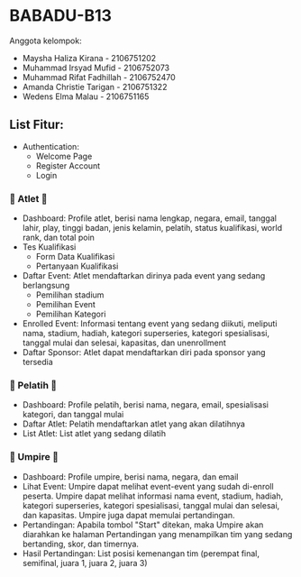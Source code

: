 # BABADU-B13
Anggota kelompok:

* Maysha Haliza Kirana - 2106751202
* Muhammad Irsyad Mufid - 2106752073
* Muhammad Rifat Fadhillah - 2106752470
* Amanda Christie Tarigan - 2106751322
* Wedens Elma Malau - 2106751165

## List Fitur:

- Authentication:
  - Welcome Page
  - Register Account
  - Login 

### 🏅 Atlet 🏅
- Dashboard: Profile atlet, berisi nama lengkap, negara, email, tanggal lahir, play, tinggi badan, jenis kelamin, pelatih, status kualifikasi, world rank, dan total poin
- Tes Kualifikasi
  - Form Data Kualifikasi
  - Pertanyaan Kualifikasi
- Daftar Event: Atlet mendaftarkan dirinya pada event yang sedang berlangsung
  - Pemilihan stadium
  - Pemilihan Event
  - Pemilihan Kategori
- Enrolled Event: Informasi tentang event yang sedang diikuti, meliputi nama, stadium, hadiah, kategori superseries, kategori spesialisasi, tanggal mulai dan selesai, kapasitas, dan unenrollment
- Daftar Sponsor: Atlet dapat mendaftarkan diri pada sponsor yang tersedia


### 🏸 Pelatih 🏸
- Dashboard: Profile pelatih, berisi nama, negara, email, spesialisasi kategori, dan tanggal mulai
- Daftar Atlet: Pelatih mendaftarkan atlet yang akan dilatihnya
- List Atlet: List atlet yang sedang dilatih


### 🎽 Umpire 🎽
- Dashboard: Profile umpire, berisi nama, negara, dan email
- Lihat Event: Umpire dapat melihat event-event yang sudah di-enroll peserta. Umpire dapat melihat informasi nama event, stadium, hadiah, kategori superseries, kategori spesialisasi, tanggal mulai dan selesai, dan kapasitas. Umpire juga dapat memulai pertandingan.
- Pertandingan: Apabila tombol "Start" ditekan, maka Umpire akan diarahkan ke halaman Pertandingan yang menampilkan tim yang sedang bertanding, skor, dan timernya.
- Hasil Pertandingan: List posisi kemenangan tim (perempat final, semifinal, juara 1, juara 2, juara 3)

